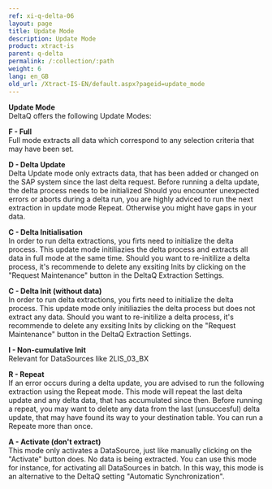 ```yaml
---
ref: xi-q-delta-06
layout: page
title: Update Mode
description: Update Mode
product: xtract-is
parent: q-delta
permalink: /:collection/:path
weight: 6
lang: en_GB
old_url: /Xtract-IS-EN/default.aspx?pageid=update_mode
---
```


**Update Mode**<br>
DeltaQ offers the following Update Modes:

**F - Full**<br>
Full mode extracts all data which correspond to any selection criteria that may have been set.

**D - Delta Update**<br>
Delta Update mode only extracts data, that has been added or changed on the SAP system since the last delta request. 
Before running a delta update, the delta process needs to be initialized 
Should you encounter unexpected errors or aborts during a delta run, you are highly adviced to run the next extraction in update mode Repeat. Otherwise you might have gaps in your data.

**C - Delta Initialisation**<br>
In order to run delta extractions, you firts need to initialize the delta process. This update mode initiliazies the delta process and extracts all data in full mode at the same time.
Should you want to re-initilize a delta process, it's recommende to delete any exsiting Inits by clicking on the "Request Maintenance" button in the DeltaQ Extraction Settings.

**C - Delta Init (without data)**<br>
In order to run delta extractions, you firts need to initialize the delta process. This update mode only initiliazies the delta process but does not extract any data.
Should you want to re-initilize a delta process, it's recommende to delete any exsiting Inits by clicking on the "Request Maintenance" button in the DeltaQ Extraction Settings.

**I - Non-cumulative Init**<br>
Relevant for DataSources like 2LIS_03_BX

**R - Repeat**<br>
If an error occurs during a delta update, you are advised to run the following extraction using the Repeat mode.
This mode will repeat the last delta update and any delta data, that has accumulated since then.
Before running a repeat, you may want to delete any data from the last (unsuccesful) delta update, that may have found its way to your destination table.
You can run a Repeate more than once.

**A - Activate (don't extract)**<br>
This mode only activates a DataSource, just like manually clicking on the "Activate" button does.  No data is being extracted.
You can use this mode for instance, for activating all DataSources in batch. In this way, this mode is an alternative to the DeltaQ setting "Automatic Synchronization".